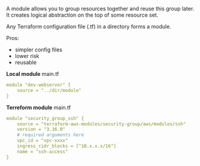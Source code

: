 A module allows you to group resources together and reuse this group later. It creates logical abstraction on the top of some resource set.

Any Terraform configuration file (.tf) in a directory forms a module.

Pros:
- simpler config files
- lower risk
- reusable

**Local module**
main.tf
```yml
module "dev-webserver" {
    source = "../dir/module"
}
```

**Terreform module**
main.tf
```yml
module "security_group_ssh" {
    source = "terraform-aws-modules/security-group/aws/modules/ssh"
    version = "3.16.0"
    # required arguments here
    vpc_id = "vpc-xxxx"
    ingress_cidr_blocks = ["10.x.x.x/16"]
    name = "ssh-access"
}
```
